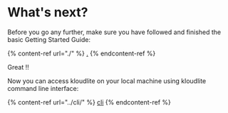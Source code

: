 # What's next?

Before you go any further, make sure you have followed and finished the basic Getting Started Guide:

{% content-ref url="./" %}
[.](./)
{% endcontent-ref %}

Great !!

Now you can access kloudlite on your local machine using kloudlite command line interface:

{% content-ref url="../cli/" %}
[cli](../cli/)
{% endcontent-ref %}
